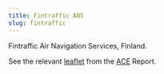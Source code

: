 ```yaml
---
title: Fintraffic ANS
slug: fintraffic
---
```


Fintraffic Air Navigation Services, Finland.

See the relevant [leaflet][leaf] from the [ACE] Report.

[leaf]: /library/ace/ansp-factsheets/Fintraffic%20ANS.pdf "ACE Benchmarking Report Factsheet: Fintraffic ANS"

[ACE]: https://www.eurocontrol.int/sites/default/files/2022-06/eurocontrol-ace-2020-benchmarking-report.pdf "ACE 2020 Benchmarking Report" 

